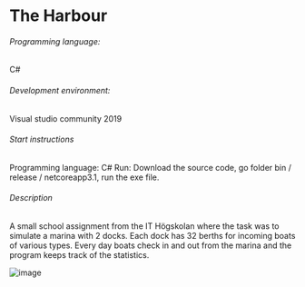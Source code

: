 # The Harbour
###### Programming language:
 C# 
###### Development environment:
Visual studio community 2019
###### Start instructions
Programming language: C# Run: Download the source code, go folder bin / release / netcoreapp3.1, run the exe file.

###### Description
A small school assignment from the IT Högskolan where the task was to simulate a marina with 2 docks. Each dock has 32 berths for incoming boats of various types. Every day boats check in and out from the marina and the program keeps track of the statistics. 

![image](https://github.com/[Victor-Gustafsson]/[.Net-Portfolio]/blob/[main]/Example.PNG?raw=true)
